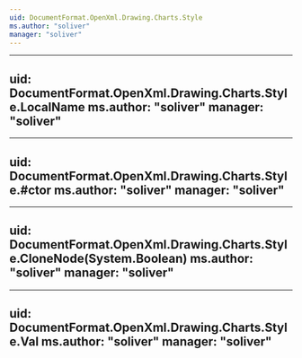 ```yaml
---
uid: DocumentFormat.OpenXml.Drawing.Charts.Style
ms.author: "soliver"
manager: "soliver"
---
```


---
uid: DocumentFormat.OpenXml.Drawing.Charts.Style.LocalName
ms.author: "soliver"
manager: "soliver"
---

---
uid: DocumentFormat.OpenXml.Drawing.Charts.Style.#ctor
ms.author: "soliver"
manager: "soliver"
---

---
uid: DocumentFormat.OpenXml.Drawing.Charts.Style.CloneNode(System.Boolean)
ms.author: "soliver"
manager: "soliver"
---

---
uid: DocumentFormat.OpenXml.Drawing.Charts.Style.Val
ms.author: "soliver"
manager: "soliver"
---
